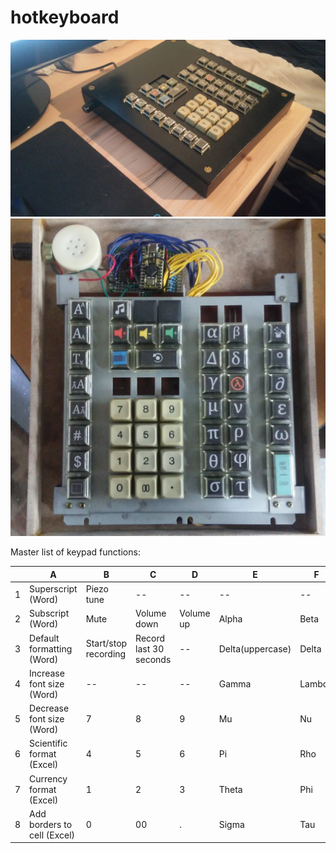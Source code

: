 # hotkeyboard

![hotkey keyboard from an old cash register](img/finished_keypad.jpg)
![hotkey keyboard from an old cash register](img/enclosure_interior.jpg)


Master list of keypad functions:

 | | A | B | C | D | E | F | G | 
 | --- | --- | --- | --- | --- | --- | --- | --- |
 | 1 | Superscript (Word) | Piezo tune | -- | -- | -- | -- | -- | 
 | 2 | Subscript (Word) | Mute | Volume down | Volume up | Alpha | Beta | Change font to Symbol (Word) | 
 | 3 | Default formatting (Word) | Start/stop recording | Record last 30 seconds | -- | Delta(uppercase) | Delta | Degree symbol | 
 | 4 | Increase font size (Word) | -- | -- | -- | Gamma | Lambda | Del(partial derivative) | 
 | 5 | Decrease font size (Word) | 7 | 8 | 9 | Mu | Nu | Epsilon | 
 | 6 | Scientific format (Excel) | 4 | 5 | 6 | Pi | Rho | Omega | 
 | 7 | Currency format (Excel) | 1 | 2 | 3 | Theta | Phi | Sigma(uppercase) | 
 | 8 | Add borders to cell (Excel) | 0 | 00 | . | Sigma | Tau | -- | 
